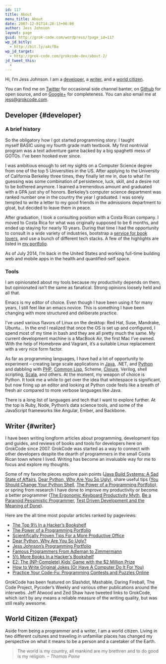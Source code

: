 ```yaml
---
id: 117
title: About
menu_title: About
date: 2007-12-01T14:28:13+00:00
author: Jess Johnson
layout: page
guid: http://grok-code.com/wordpress/?page_id=117
wp_jd_bitly:
  - http://bit.ly/a4cfBa
wp_jd_target:
  - http://grok-code.com/grokcode-dev/about-2/
jd_tweet_this:
  - 
---
```

Hi, I&#8217;m Jess Johnson. I am a [developer](#developer), a [writer](#writer), and a [world citizen](#expat).

You can find me on [Twitter](https://twitter.com/grokcode) for occasional side channel banter, on [Github](https://github.com/grokcode) for open source, and on [Google+](https://plus.google.com/104959372961388172986?rel=author) for completeness. You can also email me at <jess@grokcode.com>.

## Developer {#developer}

### A brief history

So the obligatory how I got started programming story: I taught myself BASIC using my fourth grade math textbook. My first nontrivial program was a text adventure game backed by a big spaghetti mess of GOTOs. I&#8217;ve been hooked ever since.

I was ambitious enough to set my sights on a Computer Science degree from one of the top 5 Universities in the US. After applying to the University of California Berkeley three times, they finally let me in, due to what I&#8217;m guessing was some combination of persistence, luck, skill, and a desire not to be bothered anymore. I learned a tremendous amount and graduated with a GPA just shy of honors. Berkeley&#8217;s computer science department was ranked number one in the country the year I graduated. I was sorely tempted to write a letter to my good friends in the admissions department to gloat, but decided to leave them in peace.

After graduation, I took a consulting position with a Costa Rican company. I moved to Costa Rica for what was originally supposed to be 6 months, and ended up staying for nearly 10 years. During that time I had the opportunity to consult in a wide variety of industries, bootstrap a [service for book lovers](http://authoralcove.com), and use a bunch of different tech stacks. A few of the highlights are listed in [my portfolio](http://grokcode.com/programmer-portfolio/).

As of July 2014, I&#8217;m back in the United States and working full-time building web and mobile apps in the health and quantified-self space.

### Tools

I am opinionated about my tools because my productivity depends on them, but opinionated isn&#8217;t the same as fanatical. Strong opinions loosely held and all that.

Emacs is my editor of choice. Even though I have been using it for many years, I still feel like an emacs novice. This is something I have been changing with more structured and deliberate practice.

I&#8217;ve used various flavors of Linux on the desktop: Red Hat, Suse, Mandrake, Ubuntu&#8230; In the end I realized that once the OS is set up and configured, I spend most of my time in bash and they are all pretty much the same. My current development machine is a MacBook Air, the first Mac I&#8217;ve owned. With the help of Homebrew and Vagrant, it&#8217;s a suitable Linux replacement with a very nice form factor.

As far as programming languages, I have had a lot of opportunity to experiment &#8211; creating large scale applications in [Java](http://grokcode.com/programmer-portfolio/#ppc-reporting-system), .NET, and [Python](http://grokcode.com/programmer-portfolio/#author-alcove) and dabbling with [PHP](http://grokcode.com/programmer-portfolio/#ab-landing-page-testing), [Common Lisp](http://grokcode.com/12/how-to-write-original-jokes-or-have-a-computer-do-it-for-you/), Scheme, [Clojure](http://grokcode.com/367/learning-clojure-with-project-euler/), Verilog, shell scripting, [Scala](http://grokcode.com/75/learning-scala-with-project-euler/), and others. At the moment, my weapon of choice is Python. It took me a while to get over the idea that whitespace is significant, but now firing up an editor and looking at Python code feels like a breath of fresh air compared to more verbose languages like Java.

There is a long list of languages and tech that I want to explore further. At the top is Ruby, Node, Python&#8217;s data science tools, and some of the JavaScript frameworks like Angular, Ember, and Backbone.

## Writer {#writer}

I have been writing longform articles about programming, development tips and guides, and reviews of books and tools for developers here on GrokCode since 2007. GrokCode was started as a way to connect with other developers despite the dearth of programmers in the small Costa Rican town where I lived. Writing has become an invaluable way for me to focus and explore my thoughts.

Some of my favorite pieces explore pain points ([Java Build Systems: A Sad State of Affairs](http://grokcode.com/538/java-build-systems-a-sad-state-of-affairs/), [Dear Python, Why Are You So Ugly](http://grokcode.com/746/dear-python-why-are-you-so-ugly/)), share useful tips ([You Should Change Your Python Shell](http://grokcode.com/811/you-should-change-your-python-shell/), [The Power of a Programming Portfolio](http://grokcode.com/58/the-power-of-a-programming-portfolio/)), or spring from research I have done to improve my productivity or become a better programmer ([The Ergonomic Keyboard Productivity Myth](http://grokcode.com/701/the-ergonomic-keyboard-productivity-myth/), [Be a Paranoid Pessimistic Programmer](http://grokcode.com/722/be-a-paranoid-pessimistic-programmer/), [Test Driven Development and the Meaning of Done](http://grokcode.com/439/test-driven-development-and-the-meaning-of-done/)).

Here are the all time most popular articles ranked by pageviews:

<!-- WordPress Popular Posts Plugin v3.3.1 [SC] [all] [views] [custom] -->

<ul class="wpp-list">
  <li>
    <a href="http://grokcode.com/11/the-top-9-in-a-hackers-bookshelf/" title="The Top 9½ In a Hacker’s Bookshelf" class="wpp-post-title" target="_self">The Top 9½ In a Hacker’s Bookshelf</a>
  </li>
  <li>
    <a href="http://grokcode.com/58/the-power-of-a-programming-portfolio/" title="The Power of a Programming Portfolio" class="wpp-post-title" target="_self">The Power of a Programming Portfolio</a>
  </li>
  <li>
    <a href="http://grokcode.com/655/how-to-increase-productivity-by-reordering-your-office/" title="Scientifically Proven Tips For a More Productive Office" class="wpp-post-title" target="_self">Scientifically Proven Tips For a More Productive Office</a>
  </li>
  <li>
    <a href="http://grokcode.com/746/dear-python-why-are-you-so-ugly/" title="Dear Python, Why Are You So Ugly?" class="wpp-post-title" target="_self">Dear Python, Why Are You So Ugly?</a>
  </li>
  <li>
    <a href="http://grokcode.com/programmer-portfolio/" title="Jess Johnson&#8217;s Programming Portfolio" class="wpp-post-title" target="_self">Jess Johnson&#8217;s Programming Portfolio</a>
  </li>
  <li>
    <a href="http://grokcode.com/37/famous-programmers-from-adleman-to-zimmermann/" title="Famous Programmers From Adleman to Zimmermann" class="wpp-post-title" target="_self">Famous Programmers From Adleman to Zimmermann</a>
  </li>
  <li>
    <a href="http://grokcode.com/60/5%c2%bd-more-books-in-a-hacker%e2%80%99s-bookshelf/" title="5½ More Books In a Hacker’s Bookshelf" class="wpp-post-title" target="_self">5½ More Books In a Hacker’s Bookshelf</a>
  </li>
  <li>
    <a href="http://grokcode.com/10/e2-the-np-complete-kids-game-with-the-2-million-prize/" title="E2: The (NP-Complete) Kids’ Game with the $2 Million Prize" class="wpp-post-title" target="_self">E2: The (NP-Complete) Kids’ Game with the $2 Million Prize</a>
  </li>
  <li>
    <a href="http://grokcode.com/12/how-to-write-original-jokes-or-have-a-computer-do-it-for-you/" title="How to Write Original Jokes (Or Have A Computer Do It For You)" class="wpp-post-title" target="_self">How to Write Original Jokes (Or Have A Computer Do It For You)</a>
  </li>
  <li>
    <a href="http://grokcode.com/214/practice-your-code-fu-programming-contests-and-puzzles-online/" title="Practice Your Code-Fu: Programming Contests and Puzzles Online" class="wpp-post-title" target="_self">Practice Your Code-Fu: Programming Contests and Puzzles Online</a>
  </li>
</ul>

<!-- End WordPress Popular Posts Plugin v3.3.1 -->

GrokCode has been featured on Slashdot, Mashable, Daring Fireball, The Code Project, Pycoder&#8217;s Weekly and various other publications around the interwebs. Jeff Atwood and Zed Shaw have tweeted links to GrokCode, which isn&#8217;t by any means a reliable measure of the writing quality, but was still really awesome.

## World Citizen {#expat}

Aside from being a programmer and a writer, I am a world citizen. Living in two different cultures and traveling in unfamiliar places has changed my perspective on what it means to be a person and a caretaker of the Earth.

> The world is my country, all mankind are my brethren and to do good is my religion. &#8211; _Thomas Paine_